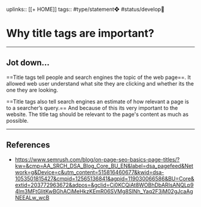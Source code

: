 uplinks:: [[+ HOME]]
tags:: #type/statement❖  #status/develop🔧 

# Why title tags are important?
---
## Jot down...
==Title tags tell people and search engines the topic of the web page==. It allowed web user understand what site they are clicking and whether its the one they are looking.

==Title tags also tell search engines an estimate of how relevant a page is to a searcher’s query.== And because of this its very important to the website. The title tag should be relevant to the page's content as much as possible.

---
## References
- https://www.semrush.com/blog/on-page-seo-basics-page-titles/?kw=&cmp=AA_SRCH_DSA_Blog_Core_BU_EN&label=dsa_pagefeed&Network=g&Device=c&utm_content=515816460677&kwid=dsa-1053501815427&cmpid=12565136841&agpid=119030066586&BU=Core&extid=203772963672&adpos=&gclid=Cj0KCQiAt8WOBhDbARIsANQLp94lm3MFtGlitKwBGhACjMeHkzKEmR06SVMg8SINh_Yaq2F3jM02gJcaAgNEEALw_wcB